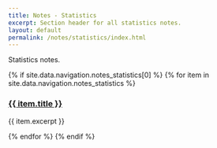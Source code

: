 ```yaml
---
title: Notes - Statistics
excerpt: Section header for all statistics notes.
layout: default
permalink: /notes/statistics/index.html
---
```


Statistics notes.

<div>
{% if site.data.navigation.notes_statistics[0] %}
  {% for item in site.data.navigation.notes_statistics %}
    <h3><a href="{{ item.url }}">{{ item.title }}</a></h3>
    <p>{{ item.excerpt }}</p>
    {% endfor %}
{% endif %}
</div>